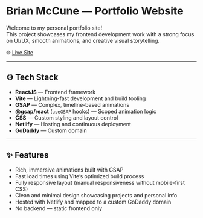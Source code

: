 # Brian McCune — Portfolio Website

Welcome to my personal portfolio site!  
This project showcases my frontend development work with a strong focus on UI/UX, smooth animations, and creative visual storytelling.

🌐 [Live Site](https://brianmccune.net)

---

## ⚙️ Tech Stack

- **ReactJS** — Frontend framework
- **Vite** — Lightning-fast development and build tooling
- **GSAP** — Complex, timeline-based animations
- **@gsap/react** (`useGSAP` hooks) — Scoped animation logic
- **CSS** — Custom styling and layout control
- **Netlify** — Hosting and continuous deployment
- **GoDaddy** — Custom domain

---

## ✨ Features

- Rich, immersive animations built with GSAP
- Fast load times using Vite’s optimized build process
- Fully responsive layout (manual responsiveness without mobile-first CSS)
- Clean and minimal design showcasing projects and personal info
- Hosted with Netlify and mapped to a custom GoDaddy domain
- No backend — static frontend only